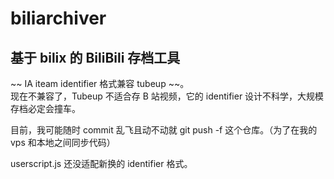 # biliarchiver

## 基于 bilix 的 BiliBili 存档工具

~~ IA iteam identifier 格式兼容 tubeup ~~。  
现在不兼容了，Tubeup 不适合存 B 站视频，它的 identifier 设计不科学，大规模存档必定会撞车。

目前，我可能随时 commit 乱飞且动不动就 git push -f 这个仓库。（为了在我的 vps 和本地之间同步代码）

userscript.js 还没适配新换的 identifier 格式。
